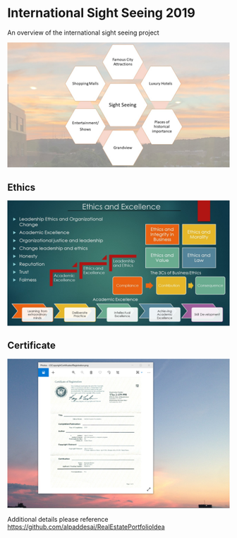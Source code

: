 # International Sight Seeing 2019

An overview of the international sight seeing project

![image](InternationalSightSeeing.jpg)

## Ethics
![image](Ethics.jpg)

## Certificate
![image](USCopyrightCertificate.png)

Additional details please reference https://github.com/alpaddesai/RealEstatePortfolioIdea
